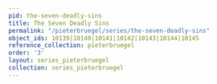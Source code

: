 ```yaml
---
pid: the-seven-deadly-sins
title: The Seven Deadly Sins
permalink: "/pieterbruegel/series/the-seven-deadly-sins"
object_ids: 10139|10140|10141|10142|10143|10144|10145
reference_collection: pieterbruegel
order: '3'
layout: series_pieterbruegel
collection: series_pieterbruegel
---
```

